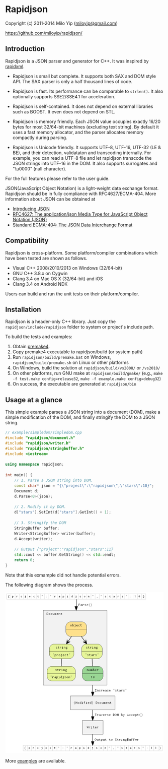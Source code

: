 # Rapidjson

Copyright (c) 2011-2014 Milo Yip (miloyip@gmail.com)

https://github.com/miloyip/rapidjson/

## Introduction

Rapidjson is a JSON parser and generator for C++. It was inspired by [rapidxml](http://rapidxml.sourceforge.net/).

* Rapidjson is small but complete. It supports both SAX and DOM style API. The SAX parser is only a half thousand lines of code.

* Rapidjson is fast. Its performance can be comparable to `strlen()`. It also optionally supports SSE2/SSE4.1 for acceleration.

* Rapidjson is self-contained. It does not depend on external libraries such as BOOST. It even does not depend on STL.

* Rapidjson is memory friendly. Each JSON value occupies exactly 16/20 bytes for most 32/64-bit machines (excluding text string). By default it uses a fast memory allocator, and the parser allocates memory compactly during parsing.

* Rapidjson is Unicode friendly. It supports UTF-8, UTF-16, UTF-32 (LE & BE), and their detection, validataton and transcoding internally. For example, you can read a UTF-8 file and let rapidjson transcode the JSON strings into UTF-16 in the DOM. It also supports surrogates and "\u0000" (null character).

For the full features please refer to the user guide.

JSON(JavaScript Object Notation) is a light-weight data exchange format. Rapidjson should be in fully compliance with RFC4627/ECMA-404. More information about JSON can be obtained at
* [Introducing JSON](http://json.org/)
* [RFC4627: The application/json Media Type for JavaScript Object Notation (JSON)](http://www.ietf.org/rfc/rfc4627.txt)
* [Standard ECMA-404: The JSON Data Interchange Format](http://www.ecma-international.org/publications/standards/Ecma-404.htm)

## Compatibility

Rapidjson is cross-platform. Some platform/compiler combinations which have been tested are shown as follows.
* Visual C++ 2008/2010/2013 on Windows (32/64-bit)
* GNU C++ 3.8.x on Cygwin
* Clang 3.4 on Mac OS X (32/64-bit) and iOS
* Clang 3.4 on Android NDK

Users can build and run the unit tests on their platform/compiler.

## Installation

Rapidjson is a header-only C++ library. Just copy the `rapidjson/include/rapidjson` folder to system or project's include path.

To build the tests and examples:

1. Obtain [premake4](http://industriousone.com/premake/download).
2. Copy premake4 executable to rapidjson/build (or system path)
3. Run `rapidjson/build/premake.bat` on Windows, `rapidjson/build/premake.sh` on Linux or other platforms
4. On Windows, build the solution at `rapidjson/build/vs2008/` or `/vs2010/`
5. On other platforms, run GNU make at `rapidjson/build/gmake/` (e.g., `make -f test.make config=release32`, `make -f example.make config=debug32`)
6. On success, the executable are generated at `rapidjson/bin`

## Usage at a glance

This simple example parses a JSON string into a document (DOM), make a simple modification of the DOM, and finally stringify the DOM to a JSON string.

```cpp
// example/simpledom/simpledom.cpp
#include "rapidjson/document.h"
#include "rapidjson/writer.h"
#include "rapidjson/stringbuffer.h"
#include <iostream>

using namespace rapidjson;

int main() {
    // 1. Parse a JSON string into DOM.
    const char* json = "{\"project\":\"rapidjson\",\"stars\":10}";
    Document d;
    d.Parse<0>(json);

    // 2. Modify it by DOM.
    d["stars"].SetInt(d["stars"].GetInt() + 1);

    // 3. Stringify the DOM
    StringBuffer buffer;
    Writer<StringBuffer> writer(buffer);
    d.Accept(writer);

    // Output {"project":"rapidjson","stars":11}
    std::cout << buffer.GetString() << std::endl;
    return 0;
}
```

Note that this exmample did not handle potential errors.

The following diagram shows the process.

![simpledom](doc/diagram/simpledom.png?raw=true)

More [examples](example/) are avaliable.
